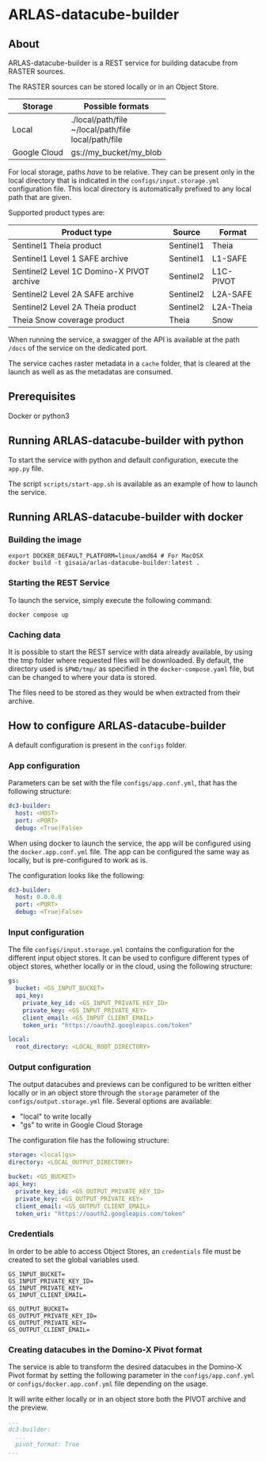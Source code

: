 # ARLAS-datacube-builder

## About

ARLAS-datacube-builder is a REST service for building datacube from RASTER sources.

The RASTER sources can be stored locally or in an Object Store.

| Storage      | Possible formats                                          |
|--------------|-----------------------------------------------------------|
| Local        | ./local/path/file<br>~/local/path/file<br>local/path/file |
| Google Cloud | gs://my_bucket/my_blob                                    |

For local storage, paths *have* to be relative.
They can be present only in the local directory that is indicated in the `configs/input.storage.yml` configuration file.
This local directory is automatically prefixed to any local path that are given.

Supported product types are:

| Product type                                | Source    | Format     |
|---------------------------------------------|-----------|------------|
| Sentinel1 Theia product                     | Sentinel1 | Theia      |
| Sentinel1 Level 1 SAFE archive              | Sentinel1 | L1-SAFE    |
| Sentinel2 Level 1C Domino-X PIVOT archive   | Sentinel2 | L1C-PIVOT  |
| Sentinel2 Level 2A SAFE archive             | Sentinel2 | L2A-SAFE   |
| Sentinel2 Level 2A Theia product            | Sentinel2 | L2A-Theia  |
| Theia Snow coverage product                 | Theia     | Snow       |

When running the service, a swagger of the API is available at the path `/docs` of the service on the dedicated port.

The service caches raster metadata in a `cache` folder, that is cleared at the launch as well as as the metadatas are consumed.

## Prerequisites

Docker or python3

## Running ARLAS-datacube-builder with python

To start the service with python and default configuration, execute the `app.py` file.

The script `scripts/start-app.sh` is available as an example of how to launch the service.

## Running ARLAS-datacube-builder with docker

### Building the image

```shell
export DOCKER_DEFAULT_PLATFORM=linux/amd64 # For MacOSX
docker build -t gisaia/arlas-datacube-builder:latest .
```

### Starting the REST Service

To launch the service, simply execute the following command:

```shell
docker compose up
```

### Caching data

It is possible to start the REST service with data already available, by using the tmp folder where requested files will be downloaded. By default, the directory used is `$PWD/tmp/` as specified in the `docker-compose.yaml` file, but can be changed to where your data is stored.

The files need to be stored as they would be when extracted from their archive.

## How to configure ARLAS-datacube-builder

A default configuration is present in the `configs` folder.

### App configuration

Parameters can be set with the file `configs/app.conf.yml`, that has the following structure:

```yaml
dc3-builder:
  host: <HOST>
  port: <PORT>
  debug: <True|False>
```

When using docker to launch the service, the app will be configured using the `docker.app.conf.yml` file.
The app can be configured the same way as locally, but is pre-configured to work as is.

The configuration looks like the following:

```yaml
dc3-builder:
  host: 0.0.0.0
  port: <PORT>
  debug: <True|False>
```

### Input configuration

The file `configs/input.storage.yml` contains the configuration for the different input object stores. It can be used to configure different types of object stores, whether locally or in the cloud, using the following structure:

```yaml
gs:
  bucket: <GS_INPUT_BUCKET>
  api_key:
    private_key_id: <GS_INPUT_PRIVATE_KEY_ID>
    private_key: <GS_INPUT_PRIVATE_KEY>
    client_email: <GS_INPUT_CLIENT_EMAIL>
    token_uri: "https://oauth2.googleapis.com/token"

local:
  root_directory: <LOCAL_ROOT_DIRECTORY>

```

### Output configuration

The output datacubes and previews can be configured to be written either locally or in an object store through the `storage` parameter of the `configs/output.storage.yml` file. Several options are available:

- "local" to write locally
- "gs" to write in Google Cloud Storage

The configuration file has the following structure:

```yaml
storage: <local|gs>
directory: <LOCAL_OUTPUT_DIRECTORY>

bucket: <GS_BUCKET>
api_key:
  private_key_id: <GS_OUTPUT_PRIVATE_KEY_ID>
  private_key: <GS_OUTPUT_PRIVATE_KEY>
  client_email: <GS_OUTPUT_CLIENT_EMAIL>
  token_uri: "https://oauth2.googleapis.com/token"

```

### Credentials

In order to be able to access Object Stores, an `credentials` file must be created to set the global variables used.

```
GS_INPUT_BUCKET=
GS_INPUT_PRIVATE_KEY_ID=
GS_INPUT_PRIVATE_KEY=
GS_INPUT_CLIENT_EMAIL=

GS_OUTPUT_BUCKET=
GS_OUTPUT_PRIVATE_KEY_ID=
GS_OUTPUT_PRIVATE_KEY=
GS_OUTPUT_CLIENT_EMAIL=
```

### Creating datacubes in the Domino-X Pivot format

The service is able to transform the desired datacubes in the Domino-X Pivot format by setting the following parameter in the `configs/app.conf.yml` or `configs/docker.app.conf.yml` file depending on the usage.

It will write either locally or in an object store both the PIVOT archive and the preview.

```yaml
...
dc3-builder:
  ...
  pivot_format: True
...
```
